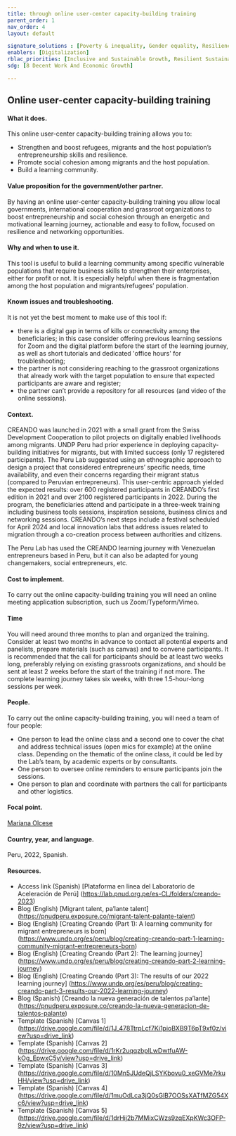```yaml
---
title: through online user-center capacity-building training
parent_order: 1
nav_order: 4
layout: default

signature_solutions : [Poverty & inequality, Gender equality, Resilience]
enablers: [Digitalization]
rblac_priorities: [Inclusive and Sustainable Growth, Resilient Sustainable Development and Green Recovery]
sdg: [8 Decent Work And Economic Growth]

---
```


## Online user-center capacity-building training

#### What it does. 
This online user-center capacity-building training allows you to:
- Strengthen and boost refugees, migrants and the host population’s entrepreneurship skills and resilience.  
- Promote social cohesion among migrants and the host population.  
- Build a learning community.

#### Value proposition for the government/other partner. 
By having an online user-center capacity-building training you allow local governments, international cooperation and grassroot organizations to boost entrepreneurship and social cohesion through an energetic and motivational learning journey, actionable and easy to follow, focused on resilience and networking opportunities.

#### Why and when to use it. 
This tool is useful to build a learning community among specific vulnerable populations that require business skills to strengthen their enterprises, either for profit or not. It is especially helpful when there is fragmentation among the host population and migrants/refugees’ population. 

#### Known issues and troubleshooting. 
It is not yet the best moment to make use of this tool if:
- there is a digital gap in terms of kills or connectivity among the beneficiaries; in this case consider offering previous learning sessions for Zoom and the digital platform before the start of the learning journey, as well as short tutorials and dedicated 'office hours' for troubleshooting;  
- the partner is not considering reaching to the grassroot organizations that already work with the target population to ensure that expected participants are aware and register;  
- the partner can’t provide a repository for all resources (and video of the online sessions).

#### Context. 
CREANDO was launched in 2021 with a small grant from the Swiss Development Cooperation to pilot projects on digitally enabled livelihoods among migrants. UNDP Peru had prior experience in deploying capacity-building initiatives for migrants, but with limited success (only 17 registered participants). The Peru Lab suggested using an ethnographic approach to design a project that considered entrepreneurs’ specific needs, time availability, and even their concerns regarding their migrant status (compared to Peruvian entrepreneurs). This user-centric approach yielded the expected results: over 600 registered participants in CREANDO’s first edition in 2021 and over 2100 registered participants in 2022. During the program, the beneficiaries attend and participate in a three-week training including business tools sessions, inspiration sessions, business clinics and networking sessions. CREANDO’s next steps include a festival scheduled for April 2024 and local innovation labs that address issues related to migration through a co-creation process between authorities and citizens.

The Peru Lab has used the CREANDO learning journey with Venezuelan entrepreneurs based in Peru, but it can also be adapted for young changemakers, social entrepreneurs, etc.

#### Cost to implement.
To carry out the online capacity-building training you will need an online meeting application subscription, such us Zoom/Typeform/Vimeo.  

#### Time
You will need around three months to plan and organized the training. Consider at least two months in advance to contact all potential experts and panelists, prepare materials (such as canvas) and to convene participants. It is recommended that the call for participants should be at least two weeks long, preferably relying on existing grassroots organizations, and should be sent at least 2 weeks before the start of the training if not more. The complete learning journey takes six weeks, with three 1.5-hour-long sessions per week. 

#### People. 
To carry out the online capacity-building training, you will need a team of four people:
- One person to lead the online class and a second one to cover the chat and address technical issues (open mics for example) at the online class. Depending on the thematic of the online class, it could be led by the Lab’s team, by academic experts or by consultants. 
- One person to oversee online reminders to ensure participants join the sessions. 
- One person to plan and coordinate with partners the call for participants and other logistics. 

#### Focal point. 
[Mariana Olcese](https://undp-accelerator-labs.github.io/Innovation-Toolkit-for-UNDP-Signature-Solutions/contributors/Mariana%20Olcese.html)

#### Country, year, and language. 
Peru, 2022, Spanish. 

#### Resources. 
- Access link (Spanish) [Plataforma en línea del Laboratorio de Aceleración de Perú] (https://lab.pnud.org.pe/es-CL/folders/creando-2023)
- Blog (English) [Migrant talent, pa’lante talent] (https://pnudperu.exposure.co/migrant-talent-palante-talent)
- Blog (English) [Creating Creando (Part 1): A learning community for migrant entrepreneurs is born] (https://www.undp.org/es/peru/blog/creating-creando-part-1-learning-community-migrant-entrepreneurs-born)
- Blog (English) [Creating Creando (Part 2): The learning journey] (https://www.undp.org/es/peru/blog/creating-creando-part-2-learning-journey)
- Blog (English) [Creating Creando (Part 3): The results of our 2022 learning journey] (https://www.undp.org/es/peru/blog/creating-creando-part-3-results-our-2022-learning-journey)
- Blog (Spanish) [Creando la nueva generación de talentos pa’lante] (https://pnudperu.exposure.co/creando-la-nueva-generacion-de-talentos-palante)
- Template (Spanish) [Canvas 1] (https://drive.google.com/file/d/1J_478TtrpLcf7Ki1pioBXB9T6pT9xf0z/view?usp=drive_link)
- Template (Spanish) [Canvas 2] (https://drive.google.com/file/d/1rKr2uqqzbplLwDwtfuAW-kOg_EpwxC5y/view?usp=drive_link)
- Template (Spanish) [Canvas 3] (https://drive.google.com/file/d/10Mn5JUdeQjLSYKbovu0_xeGVMe7rkuHH/view?usp=drive_link)
- Template (Spanish) [Canvas 4] (https://drive.google.com/file/d/1muOdLca3jQ0sGlB7OOSsXATfMZG54Xc6/view?usp=drive_link)
- Template (Spanish) [Canvas 5] (https://drive.google.com/file/d/1drHij2b7MMixCWzs9zqEXpKWc3OFP-9z/view?usp=drive_link)
